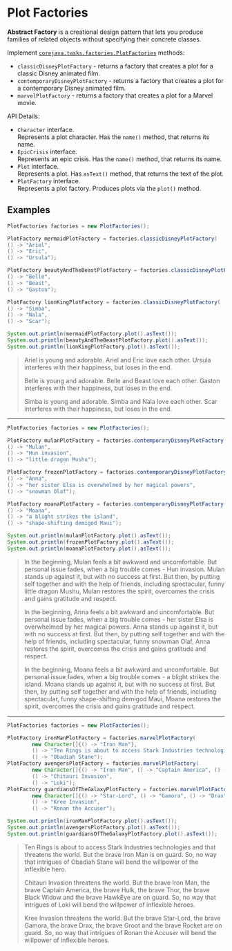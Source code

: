 # Plot Factories
**Abstract Factory** is a creational design pattern that lets you produce families of related objects without specifying their concrete classes.

Implement [`corejava.tasks.factories.PlotFactories`](src/main/java/corejava/tasks/factories/PlotFactories.java) methods:
- `classicDisneyPlotFactory` - returns a factory that creates a plot for a classic Disney animated film.
- `contemporaryDisneyPlotFactory` - returns a factory that creates a plot for a contemporary Disney animated film.
- `marvelPlotFactory` - returns a factory that creates a plot for a Marvel movie.

API Details:
- `Character` interface.\
  Represents a plot character. Has the `name()` method, that returns its name.
- `EpicCrisis` interface.\
  Represents an epic crisis. Has the `name()` method, that returns its name.
- `Plot` interface.\
  Represents a plot. Has `asText()` method, that returns the text of the plot.
- `PlotFactory` interface.\
  Represents a plot factory. Produces plots via the `plot()` method.

## Examples

```java
PlotFactories factories = new PlotFactories();

PlotFactory mermaidPlotFactory = factories.classicDisneyPlotFactory(
() -> "Ariel",
() -> "Eric",
() -> "Ursula");

PlotFactory beautyAndTheBeastPlotFactory = factories.classicDisneyPlotFactory(
() -> "Belle",
() -> "Beast",
() -> "Gaston");

PlotFactory lionKingPlotFactory = factories.classicDisneyPlotFactory(
() -> "Simba",
() -> "Nala",
() -> "Scar");

System.out.println(mermaidPlotFactory.plot().asText());
System.out.println(beautyAndTheBeastPlotFactory.plot().asText());
System.out.println(lionKingPlotFactory.plot().asText());
```

> Ariel is young and adorable. Ariel and Eric love each other. Ursula interferes with their happiness, but loses in the end.
> 
> Belle is young and adorable. Belle and Beast love each other. Gaston interferes with their happiness, but loses in the end.
> 
> Simba is young and adorable. Simba and Nala love each other. Scar interferes with their happiness, but loses in the end.

---
```java
PlotFactories factories = new PlotFactories();

PlotFactory mulanPlotFactory = factories.contemporaryDisneyPlotFactory(
() -> "Mulan",
() -> "Hun invasion",
() -> "little dragon Mushu");

PlotFactory frozenPlotFactory = factories.contemporaryDisneyPlotFactory(
() -> "Anna",
() -> "her sister Elsa is overwhelmed by her magical powers",
() -> "snowman Olaf");

PlotFactory moanaPlotFactory = factories.contemporaryDisneyPlotFactory(
() -> "Moana",
() -> "a blight strikes the island",
() -> "shape-shifting demigod Maui");

System.out.println(mulanPlotFactory.plot().asText());
System.out.println(frozenPlotFactory.plot().asText());
System.out.println(moanaPlotFactory.plot().asText());
```

> In the beginning, Mulan feels a bit awkward and uncomfortable. But personal issue fades, when a big trouble comes - Hun invasion. Mulan stands up against it, but with no success at first. But then, by putting self together and with the help of friends, including spectacular, funny little dragon Mushu, Mulan restores the spirit, overcomes the crisis and gains gratitude and respect.
> 
> In the beginning, Anna feels a bit awkward and uncomfortable. But personal issue fades, when a big trouble comes - her sister Elsa is overwhelmed by her magical powers. Anna stands up against it, but with no success at first. But then, by putting self together and with the help of friends, including spectacular, funny snowman Olaf, Anna restores the spirit, overcomes the crisis and gains gratitude and respect.
> 
> In the beginning, Moana feels a bit awkward and uncomfortable. But personal issue fades, when a big trouble comes - a blight strikes the island. Moana stands up against it, but with no success at first. But then, by putting self together and with the help of friends, including spectacular, funny shape-shifting demigod Maui, Moana restores the spirit, overcomes the crisis and gains gratitude and respect.

---
```java
PlotFactories factories = new PlotFactories();

PlotFactory ironManPlotFactory = factories.marvelPlotFactory(
        new Character[]{() -> "Iron Man"},
        () -> "Ten Rings is about to access Stark Industries technologies and that",
        () -> "Obadiah Stane");
PlotFactory avengersPlotFactory = factories.marvelPlotFactory(
        new Character[]{() -> "Iron Man", () -> "Captain America", () -> "Hulk", () -> "Thor", () -> "Black Widow", () -> "HawkEye"},
        () -> "Chitauri Invasion",
        () -> "Loki");
PlotFactory guardiansOfTheGalaxyPlotFactory = factories.marvelPlotFactory(
        new Character[]{() -> "Star-Lord", () -> "Gamora", () -> "Drax", () -> "Groot", () -> "Rocket"},
        () -> "Kree Invasion",
        () -> "Ronan the Accuser");

System.out.println(ironManPlotFactory.plot().asText());
System.out.println(avengersPlotFactory.plot().asText());
System.out.println(guardiansOfTheGalaxyPlotFactory.plot().asText());
```

> Ten Rings is about to access Stark Industries technologies and that threatens the world. But the brave Iron Man is on guard. So, no way that intrigues of Obadiah Stane will bend the willpower of the inflexible hero.
> 
> Chitauri Invasion threatens the world. But the brave Iron Man, the brave Captain America, the brave Hulk, the brave Thor, the brave Black Widow and the brave HawkEye are on guard. So, no way that intrigues of Loki will bend the willpower of inflexible heroes.
> 
> Kree Invasion threatens the world. But the brave Star-Lord, the brave Gamora, the brave Drax, the brave Groot and the brave Rocket are on guard. So, no way that intrigues of Ronan the Accuser will bend the willpower of inflexible heroes.